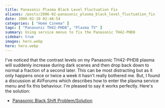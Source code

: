 ```yaml
---
title: Panasonic Plasma Black Level Fluctuation Fix
aliases: /posts/2006-02-panasonic_plasma_black_level_fluctuation_fix
date: 2006-02-10 02:48:54
categories: [ "Home Cinema" ]
tags: [ "Panasonic TH42-PHD8", "Plasma TV" ]
summary: Using service menus to fix the Panasonic TH42-PHD8
sidebar: true
images: hero.webp
hero: hero.webp
---
```


I've noticed that the contrast levels on my Panasonic TH42-PHD8 plasma will
suddenly increase during dark scenes and then drop back down to normal a
fraction of a second later. This can be most distracting but as it only
happens once or twice a week it hasn't really bothered me. But, I found a
discussion at AVForums which describes how to enter the plasma service menu
and fix this behaviour. I'm pleased to say it works perfectly. Here's the
solution:

  * [Panasonic Black Shift Problem/Solution](http://www.avforums.com/forums/showthread.php?t=286137)


